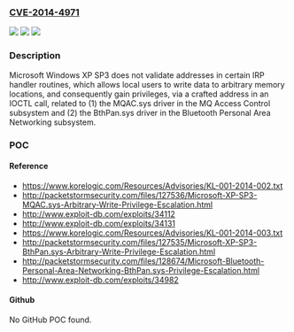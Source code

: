 ### [CVE-2014-4971](https://cve.mitre.org/cgi-bin/cvename.cgi?name=CVE-2014-4971)
![](https://img.shields.io/static/v1?label=Product&message=n%2Fa&color=blue)
![](https://img.shields.io/static/v1?label=Version&message=n%2Fa&color=blue)
![](https://img.shields.io/static/v1?label=Vulnerability&message=n%2Fa&color=brighgreen)

### Description

Microsoft Windows XP SP3 does not validate addresses in certain IRP handler routines, which allows local users to write data to arbitrary memory locations, and consequently gain privileges, via a crafted address in an IOCTL call, related to (1) the MQAC.sys driver in the MQ Access Control subsystem and (2) the BthPan.sys driver in the Bluetooth Personal Area Networking subsystem.

### POC

#### Reference
- https://www.korelogic.com/Resources/Advisories/KL-001-2014-002.txt
- http://packetstormsecurity.com/files/127536/Microsoft-XP-SP3-MQAC.sys-Arbitrary-Write-Privilege-Escalation.html
- http://www.exploit-db.com/exploits/34112
- http://www.exploit-db.com/exploits/34131
- https://www.korelogic.com/Resources/Advisories/KL-001-2014-003.txt
- http://packetstormsecurity.com/files/127535/Microsoft-XP-SP3-BthPan.sys-Arbitrary-Write-Privilege-Escalation.html
- http://packetstormsecurity.com/files/128674/Microsoft-Bluetooth-Personal-Area-Networking-BthPan.sys-Privilege-Escalation.html
- http://www.exploit-db.com/exploits/34982

#### Github
No GitHub POC found.

